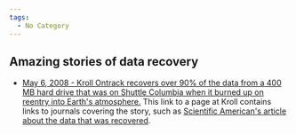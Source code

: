 ```yaml
---
tags:
  - No Category
---
```

## Amazing stories of data recovery

- [May 6, 2008 - Kroll Ontrack recovers over 90% of the data from a 400
  MB hard drive that was on Shuttle Columbia when it burned up on
  reentry into Earth's
  atmosphere.](https://www.ontrack.com/en-us/ediscovery)
  This link to a page at Kroll contains links to journals covering the
  story, such as [Scientific American's article about the data that was
  recovered](https://www.scientificamerican.com/article/hard-drive-recovered-from-columbia/).